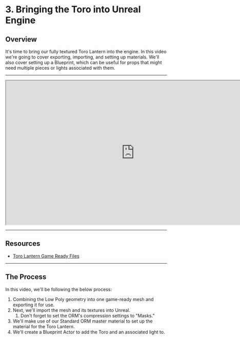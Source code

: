 # 3. Bringing the Toro into Unreal Engine

<h2>Overview</h2>
<p>It's time to bring our fully textured Toro Lantern into the engine. In this video we're going to cover exporting, importing, and setting up materials. We'll also cover setting up a Blueprint, which can be useful for props that might need multiple pieces or lights associated with them.</p>
<hr>
<p><iframe src="https://www.youtube.com/embed/pMbEyMLmE2E?rel=0" width="800" height="450" allowfullscreen="allowfullscreen" allow="accelerometer; autoplay; clipboard-write; encrypted-media; gyroscope; picture-in-picture"></iframe></p>
<hr>
<h2>Resources</h2>
<ul>
<li><a href="https://www.dropbox.com/s/f4ofubiwof7yq2r/ToroLantern_GameReadyFiles.zip?dl=0">Toro Lantern Game Ready Files</a></li>
</ul>
<hr>
<h2>The Process</h2>
<p>In this video, we'll be following the below process:</p>
<ol>
<li>Combining the Low Poly geometry into one game-ready mesh and exporting it for use.</li>
<li>Next, we'll import the mesh and its textures into Unreal.&nbsp;
<ol>
<li>Don't forget to set the ORM's compression settings to "Masks."</li>
</ol>
</li>
<li>We'll make use of our Standard ORM master material to set up the material for the Toro Lantern.</li>
<li>We'll create a Blueprint Actor to add the Toro and an associated light to.</li>
</ol>